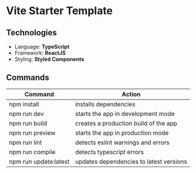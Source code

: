 # Vite Starter Template

## Technologies

- Language: **TypeScript**
- Framework: **ReactJS**
- Styling: **Styled Components**

## Commands

| Command               | Action                                  |
| --------------------- | --------------------------------------- |
| npm install           | installs dependencies                   |
| npm run dev           | starts the app in development mode      |
| npm run build         | creates a production build of the app   |
| npm run preview       | starts the app in production mode       |
| npm run lint          | detects eslint warnings and errors      |
| npm run compile       | detects typescript errors               |
| npm run update:latest | updates dependencies to latest versions |
